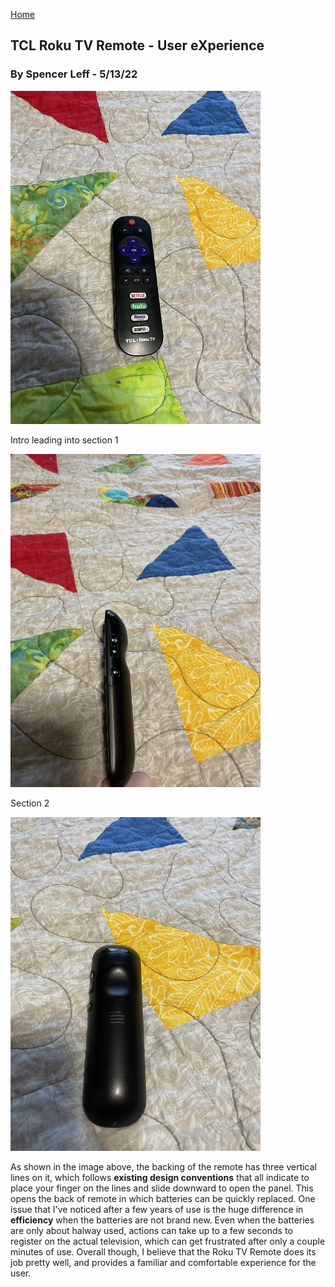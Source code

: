 [Home](../)

## TCL Roku TV Remote - User eXperience
### By Spencer Leff - 5/13/22

<img src="../assets/J03_Image1.JPG" alt="J03 Image 1" width="400"/>

Intro leading into section 1

<img src="../assets/J03_Image2.JPG" alt="J03 Image 2" width="400"/>

Section 2

<img src="../assets/J03_Image3.JPG" alt="J03 Image 3" width="400"/>

As shown in the image above, the backing of the remote has three vertical lines on it, which follows **existing design conventions** that all indicate to place your finger on the lines and slide downward to open the panel.  This opens the back of remote in which batteries can be quickly replaced.  One issue that I've noticed after a few years of use is the huge difference in **efficiency** when the batteries are not brand new.  Even when the batteries are only about halway used, actions can take up to a few seconds to register on the actual television, which can get frustrated after only a couple minutes of use.  Overall though, I believe that the Roku TV Remote does its job pretty well, and provides a familiar and comfortable experience for the user.
